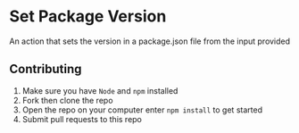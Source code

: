 # Set Package Version

An action that sets the version in a package.json file from the input provided

## Contributing 

1. Make sure you have `Node` and `npm` installed
2. Fork then clone the repo
3. Open the repo on your computer enter `npm install` to get started
4. Submit pull requests to this repo